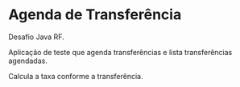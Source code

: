 # Agenda de Transferência

Desafio Java RF.

Aplicação de teste que agenda transferências e lista transferências agendadas.

Calcula a taxa conforme a transferência.
